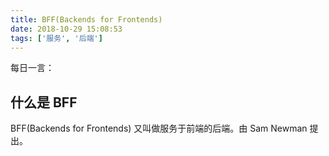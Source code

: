 ```yaml
---
title: BFF(Backends for Frontends)
date: 2018-10-29 15:08:53
tags: ['服务', '后端']
---
```


每日一言：

## 什么是 BFF

BFF(Backends for Frontends) 又叫做服务于前端的后端。由 Sam Newman 提出。


